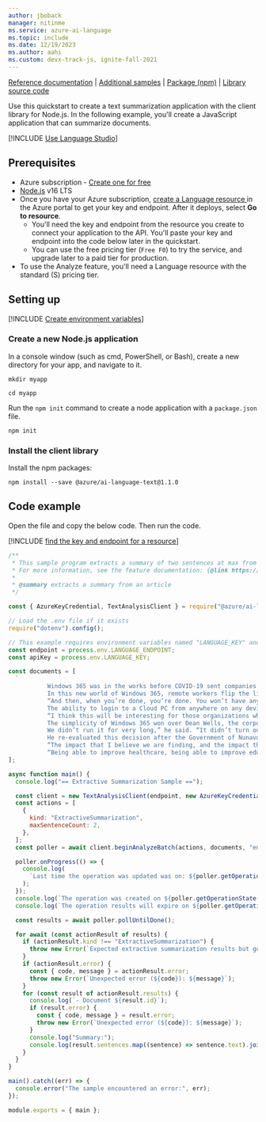 ```yaml
---
author: jboback
manager: nitinme
ms.service: azure-ai-language
ms.topic: include
ms.date: 12/19/2023
ms.author: aahi
ms.custom: devx-track-js, ignite-fall-2021
---
```


[Reference documentation](/javascript/api/overview/azure/ai-language-text-readme?view=azure-node-latest&preserve-view=true) | [Additional samples](https://github.com/Azure/azure-sdk-for-js/tree/main/sdk/textanalytics/ai-text-analytics/samples) | [Package (npm)](https://www.npmjs.com/package/@azure/ai-text-analytics/v/5.2.0-beta.1) | [Library source code](https://github.com/Azure/azure-sdk-for-js/tree/master/sdk/textanalytics/ai-text-analytics) 

Use this quickstart to create a text summarization application with the client library for Node.js. In the following example, you'll create a JavaScript application that can summarize documents.

[!INCLUDE [Use Language Studio](../use-language-studio.md)]

## Prerequisites

* Azure subscription - [Create one for free](https://azure.microsoft.com/free/cognitive-services)
* [Node.js](https://nodejs.org/) v16 LTS
* Once you have your Azure subscription, <a href="https://portal.azure.com/#create/Microsoft.CognitiveServicesTextAnalytics"  title="Create a Language resource"  target="_blank">create a Language resource </a> in the Azure portal to get your key and endpoint. After it deploys, select **Go to resource**.
    * You'll need the key and endpoint from the resource you create to connect your application to the API. You'll paste your key and endpoint into the code below later in the quickstart.
    * You can use the free pricing tier (`Free F0`) to try the service, and upgrade later to a paid tier for production.
* To use the Analyze feature, you'll need a Language resource with the standard (S) pricing tier.



## Setting up

[!INCLUDE [Create environment variables](../../../includes/environment-variables.md)]



### Create a new Node.js application

In a console window (such as cmd, PowerShell, or Bash), create a new directory for your app, and navigate to it. 

```console
mkdir myapp 

cd myapp
```

Run the `npm init` command to create a node application with a `package.json` file. 

```console
npm init
```

### Install the client library

Install the npm packages:

```console
npm install --save @azure/ai-language-text@1.1.0
```



## Code example 

Open the file and copy the below code. Then run the code.  

[!INCLUDE [find the key and endpoint for a resource](../../../includes/find-azure-resource-info.md)]

```javascript
/**
 * This sample program extracts a summary of two sentences at max from an article.
 * For more information, see the feature documentation: {@link https://learn.microsoft.com/azure/ai-services/language-service/summarization/overview}
 *
 * @summary extracts a summary from an article
 */

const { AzureKeyCredential, TextAnalysisClient } = require("@azure/ai-language-text");

// Load the .env file if it exists
require("dotenv").config();

// This example requires environment variables named "LANGUAGE_KEY" and "LANGUAGE_ENDPOINT"
const endpoint = process.env.LANGUAGE_ENDPOINT;
const apiKey = process.env.LANGUAGE_KEY;

const documents = [
  `
           Windows 365 was in the works before COVID-19 sent companies around the world on a scramble to secure solutions to support employees suddenly forced to work from home, but “what really put the firecracker behind it was the pandemic, it accelerated everything,” McKelvey said. She explained that customers were asking, “’How do we create an experience for people that makes them still feel connected to the company without the physical presence of being there?”
           In this new world of Windows 365, remote workers flip the lid on their laptop, bootup the family workstation or clip a keyboard onto a tablet, launch a native app or modern web browser and login to their Windows 365 account. From there, their Cloud PC appears with their background, apps, settings and content just as they left it when they last were last there – in the office, at home or a coffee shop.
           “And then, when you’re done, you’re done. You won’t have any issues around security because you’re not saving anything on your device,” McKelvey said, noting that all the data is stored in the cloud.
           The ability to login to a Cloud PC from anywhere on any device is part of Microsoft’s larger strategy around tailoring products such as Microsoft Teams and Microsoft 365 for the post-pandemic hybrid workforce of the future, she added. It enables employees accustomed to working from home to continue working from home; it enables companies to hire interns from halfway around the world; it allows startups to scale without requiring IT expertise.
           “I think this will be interesting for those organizations who, for whatever reason, have shied away from virtualization. This is giving them an opportunity to try it in a way that their regular, everyday endpoint admin could manage,” McKelvey said.
           The simplicity of Windows 365 won over Dean Wells, the corporate chief information officer for the Government of Nunavut. His team previously attempted to deploy a traditional virtual desktop infrastructure and found it inefficient and unsustainable given the limitations of low-bandwidth satellite internet and the constant need for IT staff to manage the network and infrastructure.
           We didn’t run it for very long,” he said. “It didn’t turn out the way we had hoped. So, we actually had terminated the project and rolled back out to just regular PCs.”
           He re-evaluated this decision after the Government of Nunavut was hit by a ransomware attack in November 2019 that took down everything from the phone system to the government’s servers. Microsoft helped rebuild the system, moving the government to Teams, SharePoint, OneDrive and Microsoft 365. Manchester’s team recruited the Government of Nunavut to pilot Windows 365. Wells was intrigued, especially by the ability to manage the elastic workforce securely and seamlessly.
           “The impact that I believe we are finding, and the impact that we’re going to find going forward, is being able to access specialists from outside the territory and organizations outside the territory to come in and help us with our projects, being able to get people on staff with us to help us deliver the day-to-day expertise that we need to run the government,” he said.
           “Being able to improve healthcare, being able to improve education, economic development is going to improve the quality of life in the communities.”`,
];

async function main() {
  console.log("== Extractive Summarization Sample ==");

  const client = new TextAnalysisClient(endpoint, new AzureKeyCredential(apiKey));
  const actions = [
    {
      kind: "ExtractiveSummarization",
      maxSentenceCount: 2,
    },
  ];
  const poller = await client.beginAnalyzeBatch(actions, documents, "en");

  poller.onProgress(() => {
    console.log(
      `Last time the operation was updated was on: ${poller.getOperationState().modifiedOn}`
    );
  });
  console.log(`The operation was created on ${poller.getOperationState().createdOn}`);
  console.log(`The operation results will expire on ${poller.getOperationState().expiresOn}`);

  const results = await poller.pollUntilDone();

  for await (const actionResult of results) {
    if (actionResult.kind !== "ExtractiveSummarization") {
      throw new Error(`Expected extractive summarization results but got: ${actionResult.kind}`);
    }
    if (actionResult.error) {
      const { code, message } = actionResult.error;
      throw new Error(`Unexpected error (${code}): ${message}`);
    }
    for (const result of actionResult.results) {
      console.log(`- Document ${result.id}`);
      if (result.error) {
        const { code, message } = result.error;
        throw new Error(`Unexpected error (${code}): ${message}`);
      }
      console.log("Summary:");
      console.log(result.sentences.map((sentence) => sentence.text).join("\n"));
    }
  }
}

main().catch((err) => {
  console.error("The sample encountered an error:", err);
});

module.exports = { main };
```


